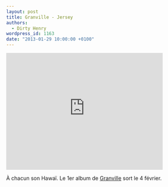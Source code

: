 ```yaml
---
layout: post
title: Granville - Jersey
authors:
  - Dirty Henry
wordpress_id: 1163
date: "2013-01-29 10:00:00 +0100"
---
```


<iframe width="420" height="315" src="http://www.youtube.com/embed/7aXFgnM0KGM" frameborder="0" allowfullscreen></iframe>

À chacun son Hawaï. Le 1er album de
[Granville](http://granvillegranville.bandcamp.com/) sort le 4 février.
